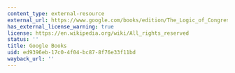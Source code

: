 ```yaml
---
content_type: external-resource
external_url: https://www.google.com/books/edition/The_Logic_of_Congressional_Action/BWoxYb6QZdEC?hl=en&gbpv=1
has_external_license_warning: true
license: https://en.wikipedia.org/wiki/All_rights_reserved
status: ''
title: Google Books
uid: ed9396eb-17c0-4f04-bc87-8f76e33f11bd
wayback_url: ''
---
```

